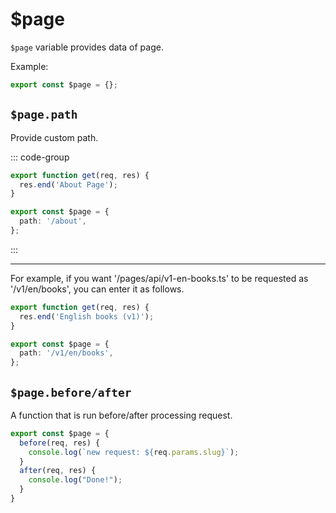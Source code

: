 # $page

`$page` variable provides data of page.

Example:

```ts
export const $page = {};
```

## `$page.path`

Provide custom path.

::: code-group

```ts [page/my-about.ts]
export function get(req, res) {
  res.end('About Page');
}

export const $page = {
  path: '/about',
};
```

:::

---

For example, if you want '/pages/api/v1-en-books.ts' to be requested as '/v1/en/books', you can enter it as follows.

```ts
export function get(req, res) {
  res.end('English books (v1)');
}

export const $page = {
  path: '/v1/en/books',
};
```

## `$page.before/after`

A function that is run before/after processing request.

```ts
export const $page = {
  before(req, res) {
    console.log(`new request: ${req.params.slug}`);
  }
  after(req, res) {
    console.log("Done!");
  }
}
```
